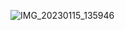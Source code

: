 ![IMG_20230115_135946](https://user-images.githubusercontent.com/24243687/212530854-ea773987-15c6-492c-afc0-f09968f0ad88.jpg)
